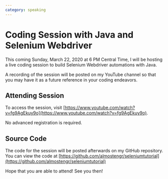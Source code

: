 ```yaml
---
category: speaking
---
```


# Coding Session with Java and Selenium Webdriver

This coming Sunday, March 22, 2020 at 6 PM Central Time, I will be hosting
a live coding session to build Selenium Webdriver automations with Java.

A recording of the session will be posted on my YouTube channel so that
you may have it as a future reference in your coding endeavors.

## Attending Session

To access the session, visit
[https://www.youtube.com/watch?v=fg9AgEkuy9o](https://www.youtube.com/watch?v=fg9AgEkuy9o).

No advanced registration is required.

## Source Code

The code for the session will be posted afterwards on my GitHub repository. You can view the code at
[https://github.com/almostengr/seleniumtutorial](https://github.com/almostengr/seleniumtutorial)

Hope that you are able to attend! See you then!
